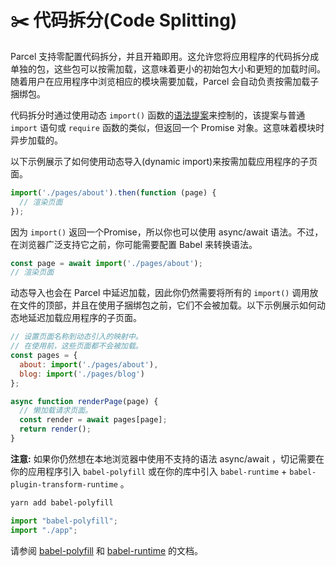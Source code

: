 # ✂️ 代码拆分(Code Splitting)

Parcel 支持零配置代码拆分，并且开箱即用。这允许您将应用程序的代码拆分成单独的包，这些包可以按需加载，这意味着更小的初始包大小和更短的加载时间。随着用户在应用程序中浏览相应的模块需要加载，Parcel 会自动负责按需加载子捆绑包。

代码拆分时通过使用动态 `import()` 函数的[语法提案](https://github.com/tc39/proposal-dynamic-import)来控制的，该提案与普通 `import` 语句或 `require` 函数的类似，但返回一个 Promise 对象。这意味着模块时异步加载的。

以下示例展示了如何使用动态导入(dynamic import)来按需加载应用程序的子页面。

```javascript
import('./pages/about').then(function (page) {
  // 渲染页面
});
```

因为 `import()` 返回一个Promise，所以你也可以使用 async/await 语法。不过，在浏览器广泛支持它之前，你可能需要配置 Babel 来转换语法。

```javascript
const page = await import('./pages/about');
// 渲染页面
```

动态导入也会在 Parcel 中延迟加载，因此你仍然需要将所有的 `import()` 调用放在文件的顶部，并且在使用子捆绑包之前，它们不会被加载。以下示例展示如何动态地延迟加载应用程序的子页面。

```javascript
// 设置页面名称到动态引入的映射中。
// 在使用前，这些页面都不会被加载。
const pages = {
  about: import('./pages/about'),
  blog: import('./pages/blog')
};

async function renderPage(page) {
  // 懒加载请求页面。
  const render = await pages[page];
  return render();
}
```

**注意:** 如果你仍然想在本地浏览器中使用不支持的语法 async/await ，切记需要在你的应用程序引入 `babel-polyfill` 或在你的库中引入 `babel-runtime` + `babel-plugin-transform-runtime` 。

```bash
yarn add babel-polyfill
```

```javascript
import "babel-polyfill";
import "./app";
```

请参阅 [babel-polyfill](http://babeljs.cn/docs/usage/polyfill) 和 [babel-runtime](http://babeljs.cn/docs/plugins/transform-runtime) 的文档。
